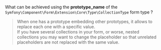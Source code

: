 What can be achieved using the **prototype_name** of the `Symfony\Component\Form\Extension\Core\Type\CollectionType` form type ?
> When one has a prototype embedding other prototypes, it allows to replace each one with a specific value.   
If you have several collections in your form, or worse, nested collections you may want to change the placeholder so that unrelated placeholders are not replaced with the same value.

